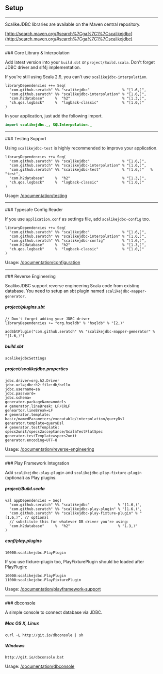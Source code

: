 ## Setup

<hr/>
ScalikeJDBC libraries are available on the Maven central repository.

[http://search.maven.org/#search%7Cga%7C1%7Cscalikejdbc](http://search.maven.org/#search%7Cga%7C1%7Cscalikejdbc)

<hr/>
### Core Library & Interpolation

Add latest version into your `build.sbt` or `project/Build.scala`. Don't forget JDBC driver and slf4j implementation.

If you're still using Scala 2.9, you can't use `scalikejdbc-interpolation`.

```
libraryDependencies ++= Seq(
  "com.github.seratch" %% "scalikejdbc"               % "[1.6,)",
  "com.github.seratch" %% "scalikejdbc-interpolation" % "[1.6,)",
  "com.h2database"     %  "h2"                        % "[1.3,)",
  "ch.qos.logback"     %  "logback-classic"           % "[1.0,)"
)
```

In your application, just add the following import.

```java
import scalikejdbc._, SQLInterpolation._
```

<hr/>
### Testing Support

Using `scalikejdbc-test` is highly recommended to improve your application.

```
libraryDependencies ++= Seq(
  "com.github.seratch" %% "scalikejdbc"               % "[1.6,)",
  "com.github.seratch" %% "scalikejdbc-interpolation" % "[1.6,)",
  "com.github.seratch" %% "scalikejdbc-test"          % "[1.6,)"   % "test",
  "com.h2database"     %  "h2"                        % "[1.3,)",
  "ch.qos.logback"     %  "logback-classic"           % "[1.0,)"
)
```

Usage: [/documentation/testing](/documentation/testing.html)

<hr/>
### Typesafe Config Reader

If you use `application.conf` as settings file, add `scalikejdbc-config` too.

```
libraryDependencies ++= Seq(
  "com.github.seratch" %% "scalikejdbc"               % "[1.6,)",
  "com.github.seratch" %% "scalikejdbc-interpolation" % "[1.6,)",
  "com.github.seratch" %% "scalikejdbc-config"        % "[1.6,)",
  "com.h2database"     %  "h2"                        % "[1.3,)",
  "ch.qos.logback"     %  "logback-classic"           % "[1.0,)"
)
```

Usage: [/documentation/configuration](/documentation/configuration.html)

<hr/>
### Reverse Engineering

ScalikeJDBC support reverse engineering Scala code from existing database.
You need to setup an sbt plugin named `scalikejdbc-mapper-generator`.

##### project/plugins.sbt

```
// Don't forget adding your JDBC driver
libraryDependencies += "org.hsqldb" % "hsqldb" % "[2,)"

addSbtPlugin("com.github.seratch" %% "scalikejdbc-mapper-generator" % "[1.6,)")
```

##### build.sbt

```
scalikejdbcSettings
```

##### project/scalikejdbc.properties

```
jdbc.driver=org.h2.Driver
jdbc.url=jdbc:h2:file:db/hello
jdbc.username=sa
jdbc.password=
jdbc.schema=
generator.packageName=models
# generator.lineBreak: LF/CRLF
geneartor.lineBreak=LF
# generator.template: basic/namedParameters/executable/interpolation/queryDsl
generator.template=queryDsl
# generator.testTemplate: specs2unit/specs2acceptance/ScalaTestFlatSpec
generator.testTemplate=specs2unit
generator.encoding=UTF-8
```

Usage: [/documentation/reverse-engineering](/documentation/reverse-engineering.html)

<hr/>
### Play Framework Integration

Add `scalikejdbc-play-plugin` and `scalikejdbc-play-fixture-plugin` (optional) as Play plugins.

##### project/Build.scala

```
val appDependencies = Seq(
  "com.github.seratch" %% "scalikejdbc"             % "[1.6,)",
  "com.github.seratch" %% "scalikejdbc-play-plugin" % "[1.6,)",
  "com.github.seratch" %% "scalikejdbc-play-fixture-plugin" % "[1.6,)", // optional
  // substitute this for whatever DB driver you're using:
  "com.h2database"     %  "h2"                      % "1.3,)"
)
```

##### conf/play.plugins

```
10000:scalikejdbc.PlayPlugin
```

If you use fixture-plugin too, PlayFixturePlugin should be loaded after PlayPlugin:

```
10000:scalikejdbc.PlayPlugin
11000:scalikejdbc.PlayFixturePlugin
```

Usage: [/documentation/playframework-support](/documentation/playframework-support.html)


<hr/>
### dbconsole

A simple console to connect database via JDBC.

##### Mac OS X, Linux

```
curl -L http://git.io/dbconsole | sh
```

##### Windows

```
http://git.io/dbconsole.bat
```

Usage: [/documentation/dbconsole](/documentation/dbconsole.html)
